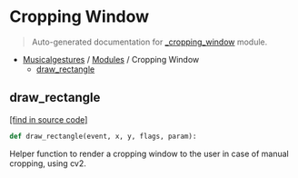 # Cropping Window

> Auto-generated documentation for [_cropping_window](https://github.com/fourMs/MGT-python/blob/master/musicalgestures/_cropping_window.py) module.

- [Musicalgestures](README.md#musicalgestures-index) / [Modules](MODULES.md#musicalgestures-modules) / Cropping Window
    - [draw_rectangle](#draw_rectangle)

## draw_rectangle

[[find in source code]](https://github.com/fourMs/MGT-python/blob/master/musicalgestures/_cropping_window.py#L11)

```python
def draw_rectangle(event, x, y, flags, param):
```

Helper function to render a cropping window to the user in case of manual cropping, using cv2.
